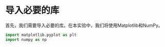 # 导入必要的库

首先，我们需要导入必要的库。在本实验中，我们将使用Matplotlib和NumPy。

```python
import matplotlib.pyplot as plt
import numpy as np
```
